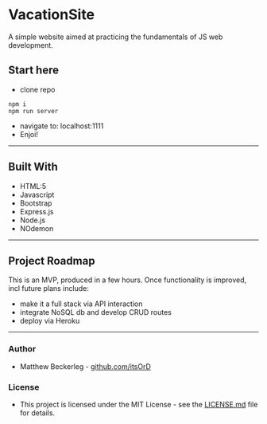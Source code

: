 # VacationSite

A simple website aimed at practicing the fundamentals of JS web development.


## Start here
 * clone repo
```
npm i
npm run server
```
 * navigate to: localhost:1111
 * Enjoi!


- - -

## Built With
 * HTML:5
 * Javascript
 * Bootstrap
 * Express.js
 * Node.js
 * NOdemon

 - - - 

## Project Roadmap 
This is an MVP, produced in a few hours. Once functionality is improved, incl future plans include:
 * make it a full stack via API interaction
 * integrate NoSQL db and develop CRUD routes
 * deploy via Heroku
 

 - - - 

### Author
 * Matthew Beckerleg - [github.com/itsOrD](github.com/itsOrD)
 
### License
 * This project is licensed under the MIT License - see the [LICENSE.md](LICENSE.md) file for details.
 
